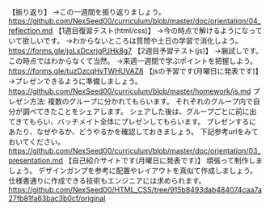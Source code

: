 【振り返り】
→この一週間を振り返りましょう。
https://github.com/NexSeed00/curriculum/blob/master/doc/orientation/04_reflection.md
【1週目復習テスト(html/css)】
→今の時点で解けるようになっていて欲しいです。
→わからないところは質問や土日の学習で消化しよう。
https://forms.gle/joLxDcxrjqPJHk8g7
【2週目予習テスト(js)】
→腕試しです。この時点ではわからなくて当然。
→来週一週間で学ぶポイントを把握しよう。
https://forms.gle/tuzDzcqHvTWHUVAZ8
【jsの予習です(月曜日に発表です)】
→プレゼンできるように準備しましょう。
https://github.com/NexSeed00/curriculum/blob/master/homework/js.md
プレゼン方法:
複数のグループに分かれてもらいます。
それぞれのグループ内で自分が調べてきたことをシェアします。
シェアした後は、グループごとに前に出てきてもらい、バッチメイト全体にプレゼンしてもらいます。
プレゼンするにあたり、なぜやるか、どうやるかを確認しておきましょう。
下記参考urlをみておいてください。
https://github.com/NexSeed00/curriculum/blob/master/doc/orientation/03_presentation.md
【自己紹介サイトです(月曜日に発表です)】
頑張って制作しましょう。
デザインガンプを参考に配置やレイアウトを真似て作成しましょう。
仕様書通りに作成できる技術もエンジニアには求められます。
https://github.com/NexSeed00/HTML_CSS/tree/915b8493dab484074caa7a27fb81fa63bac3b0cf/original